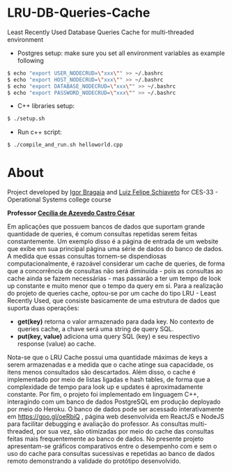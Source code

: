 # LRU-DB-Queries-Cache
Least Recently Used Database Queries Cache for multi-threaded environment

* Postgres setup: make sure you set all environment variables as example following
```bash
$ echo "export USER_NODECRUD=\"xxx\"" >> ~/.bashrc
$ echo "export HOST_NODECRUD=\"xxx\"" >> ~/.bashrc
$ echo "export DATABASE_NODECRUD=\"xxx\"" >> ~/.bashrc
$ echo "export PASSWORD_NODECRUD=\"xxx\"" >> ~/.bashrc
```

* C++ libraries setup:
```bash
$ ./setup.sh
```

* Run c++ script:
```bash
$ ./compile_and_run.sh helloworld.cpp
```

# About
Project developed by [Igor Bragaia](https://github.com/igorbragaia) and [Luiz Felipe Schiaveto](https://github.com/luizfschiaveto) for CES-33 - Operational Systems college course

**Professor [Cecília de Azevedo Castro César](http://www.comp.ita.br/~cecilia/index.html)**

Em aplicações que possuem bancos de dados que suportam grande quantidade de queries, é comum consultas repetidas serem feitas constantemente. Um exemplo disso é a página de entrada de um website que exibe em sua principal página uma série de dados do banco de dados. A medida que essas consultas tornem-se dispendiosas computacionalmente, é razoável considerar um cache de queries, de forma que a concorrência de consultas não será diminuída - pois as consultas ao cache ainda se fazem necessárias - mas passarão a ter um tempo de look up constante e muito menor que o tempo da query em si.
Para a realização do projeto de queries cache, optou-se por um cache do tipo LRU - Least Recently Used, que consiste basicamente de uma estrutura de dados que suporta duas operações:

* **get(key)** retorna o valor armazenado para dada key. No contexto de queries cache, a chave será uma string de query SQL.
* **put(key, value)** adiciona uma query SQL (key) e seu respectivo response (value) ao cache.

Nota-se que o LRU Cache possui uma quantidade máximas de keys a serem armazenadas e a medida que o cache atinge sua capacidade, os itens menos consultados são descartados. Além disso, o cache é implementado por meio de listas ligadas e hash tables, de forma que a complexidade de tempo para look up e updates é aproximadamente constante.
Por fim, o projeto foi implementado em linguagem C++, interagindo com um banco de dados PostgreSQL em produção deployado por meio do Heroku. O banco de dados pode ser acessado interativamente em https://goo.gl/oeRbiQ , página web desenvolvida em ReactJS e NodeJS para facilitar debugging e avaliação do professor. As consultas multi-threaded, por sua vez, são otimizadas por meio do cache das consultas feitas mais frequentemente ao banco de dados. No presente projeto apresentam-se gráficos comparativos entre o desempenho com e sem o uso do cache para consultas sucessivas e repetidas ao banco de dados remoto demonstrando a validade do protótipo desenvolvido.
